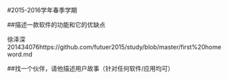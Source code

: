 #2015-2016学年春季学期
 
 
##描述一款软件的功能和它的优缺点

徐泽深201434076https://github.com/futuer2015/study/blob/master/first%20homeword.md

##找一个伙伴，请他描述用户故事（针对任何软件/应用均可）

